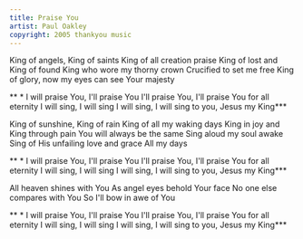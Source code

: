 ```yaml
---
title: Praise You
artist: Paul Oakley
copyright: 2005 thankyou music
---
```

King of angels, King of saints
King of all creation praise
King of lost and King of found
King who wore my thorny crown
Crucified to set me free
King of glory, now my eyes can see
 Your majesty

 ** * I will praise You, I'll praise You
   I'll praise You, I'll praise You
    for all eternity
   I will sing, I will sing
   I will sing, I will sing
    to you, Jesus my King***

King of sunshine, King of rain
King of all my waking days
King in joy and King through pain
You will always be the same
Sing aloud my soul awake
Sing of His unfailing love and grace
 All my days

 ** * I will praise You, I'll praise You
   I'll praise You, I'll praise You
    for all eternity
   I will sing, I will sing
   I will sing, I will sing
    to you, Jesus my King***

All heaven shines with You
As angel eyes behold Your face
No one else compares with You
So I'll bow in awe of You

 ** * I will praise You, I'll praise You
   I'll praise You, I'll praise You
    for all eternity
   I will sing, I will sing
   I will sing, I will sing
    to you, Jesus my King***
